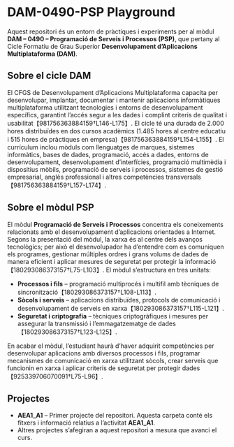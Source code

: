 # DAM-0490-PSP Playground

Aquest repositori és un entorn de pràctiques i experiments per al mòdul **DAM – 0490 – Programació de Serveis i Processos (PSP)**, que pertany al Cicle Formatiu de Grau Superior **Desenvolupament d’Aplicacions Multiplataforma (DAM)**.

## Sobre el cicle DAM

El CFGS de Desenvolupament d’Aplicacions Multiplataforma capacita per desenvolupar, implantar, documentar i mantenir aplicacions informàtiques multiplataforma utilitzant tecnologies i entorns de desenvolupament específics, garantint l’accés segur a les dades i complint criteris de qualitat i usabilitat【981756363884159†L146-L175】. El cicle té una durada de 2.000 hores distribuïdes en dos cursos acadèmics (1.485 hores al centre educatiu i 515 hores de pràctiques en empresa)【981756363884159†L154-L155】. El currículum inclou mòduls com llenguatges de marques, sistemes informàtics, bases de dades, programació, accés a dades, entorns de desenvolupament, desenvolupament d’interfícies, programació multimèdia i dispositius mòbils, programació de serveis i processos, sistemes de gestió empresarial, anglès professional i altres competències transversals【981756363884159†L157-L174】.

## Sobre el mòdul PSP

El mòdul **Programació de Serveis i Processos** concentra els coneixements relacionats amb el desenvolupament d’aplicacions orientades a Internet. Segons la presentació del mòdul, la xarxa és al centre dels avanços tecnològics; per això el desenvolupador ha d’entendre com es comuniquen els programes, gestionar múltiples ordres i grans volums de dades de manera eficient i aplicar mesures de seguretat per protegir la informació【180293086373157†L75-L103】. El mòdul s’estructura en tres unitats:

- **Processos i fils** – programació multiprocés i multifil amb tècniques de sincronització【180293086373157†L108-L113】.
- **Sòcols i serveis** – aplicacions distribuïdes, protocols de comunicació i desenvolupament de serveis en xarxa【180293086373157†L115-L121】.
- **Seguretat i criptografia** – tècniques criptogràfiques i mesures per assegurar la transmissió i l’emmagatzematge de dades【180293086373157†L123-L125】.

En acabar el mòdul, l’estudiant haurà d’haver adquirit competències per desenvolupar aplicacions amb diversos processos i fils, programar mecanismes de comunicació en xarxa utilitzant sòcols, crear serveis que funcionin en xarxa i aplicar criteris de seguretat per protegir dades【925339706070091†L75-L96】.

## Projectes

- **AEA1_A1** – Primer projecte del repositori. Aquesta carpeta conté els fitxers i informació relatius a l’activitat **AEA1_A1**.
- Altres projectes s’afegiran a aquest repositori a mesura que avanci el curs.
